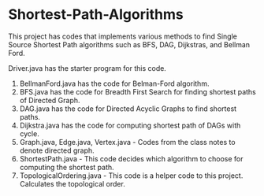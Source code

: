 # Shortest-Path-Algorithms
This project has codes that implements various methods to find Single Source Shortest Path algorithms such as BFS, DAG,  Dijkstras, and Bellman Ford.

Driver.java has the starter program for this code.


1. BellmanFord.java has the code for Belman-Ford algorithm.
2. BFS.java has the code for Breadth First Search for finding shortest paths of Directed Graph.
3. DAG.java has the code for Directed Acyclic Graphs to find shortest paths.
4. Dijkstra.java has the code for computing shortest path of DAGs with cycle.
5. Graph.java, Edge.java, Vertex.java - Codes from the class notes to denote directed graph.
6. ShortestPath.java - This code decides which algorithm to choose for computing the shortest path.
7. TopologicalOrdering.java - This code is a helper code to this project. Calculates the topological order.
